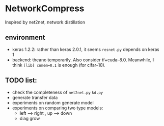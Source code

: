 # NetworkCompress

Inspired by net2net, network distillation

## environment
- keras 1.2.2: rather than keras 2.0.1, it seems `resnet.py` depends on keras 1
- backend: theano temporarily. Also consider tf+cuda-8.0. Meanwhile, I think `[lib] cnmem=0.1` is enough (for cifar-10).


## TODO list:
- check the completeness of `net2net.py` `kd.py`  
- generate transfer data 
- experiments on random generate model
- experiments on  comparing two type models:
	- left --> right , up --> down
	- diag grow
